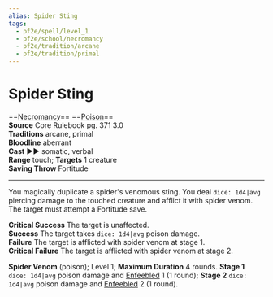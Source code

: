 ```yaml
---
alias: Spider Sting
tags:
  - pf2e/spell/level_1
  - pf2e/school/necromancy
  - pf2e/tradition/arcane
  - pf2e/tradition/primal
---
```


# Spider Sting

==[Necromancy](../../../Traits/Necromancy.md)== ==[Poison](../../../Traits/Poison.md)==  
__Source__ Core Rulebook pg. 371 3.0  
**Traditions** arcane, primal  
**Bloodline** aberrant  
**Cast** ►► somatic, verbal  
**Range** touch; **Targets** 1 creature  
**Saving Throw** Fortitude

---

You magically duplicate a spider's venomous sting. You deal `dice: 1d4|avg` piercing damage to the touched creature and afflict it with spider venom. The target must attempt a Fortitude save.

**Critical Success** The target is unaffected.  
**Success** The target takes `dice: 1d4|avg` poison damage.  
**Failure** The target is afflicted with spider venom at stage 1.  
**Critical Failure** The target is afflicted with spider venom at stage 2.

**Spider Venom** (poison); Level 1; **Maximum Duration** 4 rounds. **Stage 1** `dice: 1d4|avg` poison damage and [Enfeebled](../../../Conditions/Enfeebled.md) 1 (1 round); **Stage 2** `dice: 1d4|avg` poison damage and [Enfeebled](../../../Conditions/Enfeebled.md) 2 (1 round).
